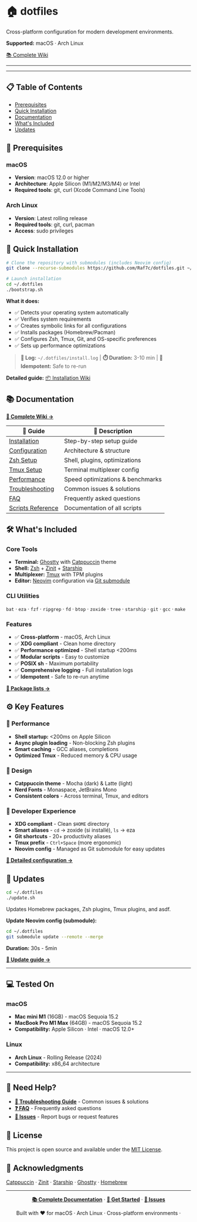 # 🏠 dotfiles

Cross-platform configuration for modern development environments.

**Supported:** macOS · Arch Linux

[📚 Complete Wiki](https://github.com/Raf7c/dotfiles/wiki)

---

---

## 📋 Table of Contents

- [Prerequisites](#-prerequisites)
- [Quick Installation](#-quick-installation)
- [Documentation](#-documentation)
- [What's Included](#-whats-included)
- [Updates](#-updates)

## 🔧 Prerequisites

### macOS
- **Version**: macOS 12.0 or higher
- **Architecture**: Apple Silicon (M1/M2/M3/M4) or Intel
- **Required tools**: git, curl (Xcode Command Line Tools)

### Arch Linux
- **Version**: Latest rolling release
- **Required tools**: git, curl, pacman
- **Access**: sudo privileges

## 🚀 Quick Installation

```bash
# Clone the repository with submodules (includes Neovim config)
git clone --recurse-submodules https://github.com/Raf7c/dotfiles.git ~/.dotfiles

# Launch installation
cd ~/.dotfiles
./bootstrap.sh
```

**What it does:**
- ✅ Detects your operating system automatically
- ✅ Verifies system requirements
- ✅ Creates symbolic links for all configurations
- ✅ Installs packages (Homebrew/Pacman)
- ✅ Configures Zsh, Tmux, Git, and OS-specific preferences
- ✅ Sets up performance optimizations

> **📝 Log:** `~/.dotfiles/install.log` | **⏱️ Duration:** 3-10 min | **🔄 Idempotent:** Safe to re-run

**Detailed guide:** [📦 Installation Wiki](https://github.com/Raf7c/dotfiles/wiki/Installation)

## 📚 Documentation

**[📖 Complete Wiki →](https://github.com/Raf7c/dotfiles/wiki)**

| 📄 Guide | 📝 Description |
|---------|---------------|
| [Installation](https://github.com/Raf7c/dotfiles/wiki/Installation) | Step-by-step setup guide |
| [Configuration](https://github.com/Raf7c/dotfiles/wiki/Configuration) | Architecture & structure |
| [Zsh Setup](https://github.com/Raf7c/dotfiles/wiki/Zsh-Configuration) | Shell, plugins, optimizations |
| [Tmux Setup](https://github.com/Raf7c/dotfiles/wiki/Tmux-Configuration) | Terminal multiplexer config |
| [Performance](https://github.com/Raf7c/dotfiles/wiki/Performance-Optimizations) | Speed optimizations & benchmarks |
| [Troubleshooting](https://github.com/Raf7c/dotfiles/wiki/Troubleshooting) | Common issues & solutions |
| [FAQ](https://github.com/Raf7c/dotfiles/wiki/FAQ) | Frequently asked questions |
| [Scripts Reference](https://github.com/Raf7c/dotfiles/wiki/Scripts-Reference) | Documentation of all scripts |

## 🛠️ What's Included

### Core Tools
- **Terminal:** [Ghostty](https://ghostty.org/) with [Catppuccin](https://github.com/catppuccin/catppuccin) theme
- **Shell:** [Zsh](https://www.zsh.org/) + [Zinit](https://github.com/zdharma-continuum/zinit) + [Starship](https://starship.rs/)
- **Multiplexer:** [Tmux](https://github.com/tmux/tmux) with TPM plugins
- **Editor:** [Neovim](https://neovim.io/) configuration via [Git submodule](https://github.com/Raf7c/neovim)

### CLI Utilities
`bat` · `eza` · `fzf` · `ripgrep` · `fd` · `btop` · `zoxide` · `tree` · `starship` · `git` · `gcc` · `make`

### Features
- ✅ **Cross-platform** - macOS, Arch Linux
- ✅ **XDG compliant** - Clean home directory
- ✅ **Performance optimized** - Shell startup <200ms
- ✅ **Modular scripts** - Easy to customize
- ✅ **POSIX sh** - Maximum portability
- ✅ **Comprehensive logging** - Full installation logs
- ✅ **Idempotent** - Safe to re-run anytime

**[📄 Package lists →](install/packages/)**

## ⚙️ Key Features

### 🚀 Performance
- **Shell startup:** <200ms on Apple Silicon
- **Async plugin loading** - Non-blocking Zsh plugins
- **Smart caching** - GCC aliases, completions
- **Optimized Tmux** - Reduced memory & CPU usage

### 🎨 Design
- **Catppuccin theme** - Mocha (dark) & Latte (light)
- **Nerd Fonts** - Monaspace, JetBrains Mono
- **Consistent colors** - Across terminal, Tmux, and editors

### 🔧 Developer Experience
- **XDG compliant** - Clean `$HOME` directory
- **Smart aliases** - `cd` → zoxide (si installé), `ls` → eza
- **Git shortcuts** - 20+ productivity aliases
- **Tmux prefix** - `Ctrl+Space` (more ergonomic)
- **Neovim config** - Managed as Git submodule for easy updates

**[📖 Detailed configuration →](https://github.com/Raf7c/dotfiles/wiki/Configuration)**

## 🔄 Updates

```bash
cd ~/.dotfiles
./update.sh
```

Updates Homebrew packages, Zsh plugins, Tmux plugins, and asdf.

**Update Neovim config (submodule):**
```bash
cd ~/.dotfiles
git submodule update --remote --merge
```

**Duration:** 30s - 5min

**[📖 Update guide →](https://github.com/Raf7c/dotfiles/wiki/Installation#updates)**

---

## 💻 Tested On

### macOS
- **Mac mini M1** (16GB) - macOS Sequoia 15.2
- **MacBook Pro M1 Max** (64GB) - macOS Sequoia 15.2
- **Compatibility:** Apple Silicon · Intel · macOS 12.0+

### Linux
- **Arch Linux** - Rolling Release (2024)
- **Compatibility:** x86_64 architecture

---

## 🐛 Need Help?

- **[🔧 Troubleshooting Guide](https://github.com/Raf7c/dotfiles/wiki/Troubleshooting)** - Common issues & solutions
- **[❓ FAQ](https://github.com/Raf7c/dotfiles/wiki/FAQ)** - Frequently asked questions
- **[📝 Issues](https://github.com/Raf7c/dotfiles/issues)** - Report bugs or request features

## 📝 License

This project is open source and available under the [MIT License](LICENSE).

## 🙏 Acknowledgments

[Catppuccin](https://github.com/catppuccin/catppuccin) · [Zinit](https://github.com/zdharma-continuum/zinit) · [Starship](https://starship.rs/) · [Ghostty](https://ghostty.org/) · [Homebrew](https://brew.sh/)

---

<div align="center">

**[📚 Complete Documentation](https://github.com/Raf7c/dotfiles/wiki)** · **[🚀 Get Started](https://github.com/Raf7c/dotfiles/wiki/Installation)** · **[💬 Issues](https://github.com/Raf7c/dotfiles/issues)**

Built with ❤️ for macOS · Arch Linux · Cross-platform environments ·

</div>
